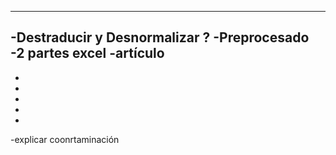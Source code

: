 ------------------------------------------------------
-Destraducir y Desnormalizar ?
-Preprocesado
-2 partes excel
-artículo
------------------------------------------------------
-
-
-
-
-
-explicar coonrtaminación